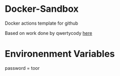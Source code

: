 # Docker-Sandbox
Docker actions template for github

Based on work done by qwertycody [here](https://garrett.dev/2018/12/12/docker-sandbox-script-now-with-vnc/)

# Environenment Variables
password = toor